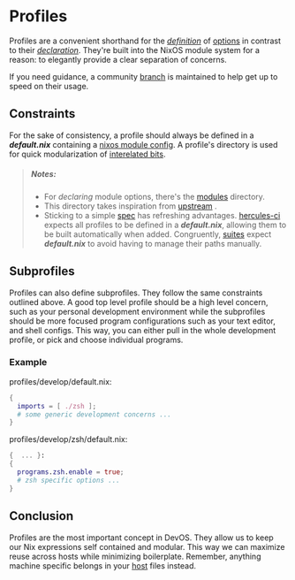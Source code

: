 # Profiles

Profiles are a convenient shorthand for the [_definition_][definition] of
[options][options] in contrast to their [_declaration_][declaration]. They're
built into the NixOS module system for a reason: to elegantly provide a clear
separation of concerns.

If you need guidance, a community [branch](https://github.com/divnix/devos/tree/community/profiles)
is maintained to help get up to speed on their usage.

## Constraints
For the sake of consistency, a profile should always be defined in a
___default.nix___ containing a [nixos module config][config].
A profile's directory is used for quick modularization of
[interelated bits](./profiles.md#subprofiles).

> ##### _Notes:_
> * For _declaring_ module options, there's the [modules](../outputs/modules.md) directory.
> * This directory takes inspiration from
>   [upstream](https://github.com/NixOS/nixpkgs/tree/master/nixos/modules/profiles)
>   .
> * Sticking to a simple [spec][spec] has refreshing advantages.
>   [hercules-ci](../integrations/hercules.md) expects all profiles to be
>   defined in a ___default.nix___, allowing them to be built automatically when
>   added. Congruently, [suites](suites.md) expect ___default.nix___ to avoid
>   having to manage their paths manually.

## Subprofiles
Profiles can also define subprofiles. They follow the same constraints outlined
above. A good top level profile should be a high level concern, such as your
personal development environment while the subprofiles should be more focused
program configurations such as your text editor, and shell configs. This way,
you can either pull in the whole development profile, or pick and choose
individual programs.

### Example

profiles/develop/default.nix:
```nix
{
  imports = [ ./zsh ];
  # some generic development concerns ...
}
```

profiles/develop/zsh/default.nix:
```nix
{  ... }:
{
  programs.zsh.enable = true;
  # zsh specific options ...
}
```

## Conclusion
Profiles are the most important concept in DevOS. They allow us to keep our
Nix expressions self contained and modular. This way we can maximize reuse
across hosts while minimizing boilerplate. Remember, anything machine
specific belongs in your [host](hosts.md) files instead.

[definition]: https://nixos.org/manual/nixos/stable/index.html#sec-option-definitions
[declaration]: https://nixos.org/manual/nixos/stable/index.html#sec-option-declarations
[options]: https://nixos.org/manual/nixos/stable/index.html#sec-writing-modules
[spec]: https://github.com/divnix/devos/tree/core/lib/devos/mkProfileAttrs.nix
[config]: https://nixos.wiki/wiki/Module#structure
